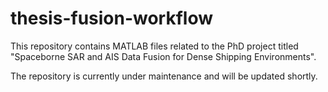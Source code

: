 # thesis-fusion-workflow

This repository contains MATLAB files related to the PhD project titled "Spaceborne SAR and AIS Data Fusion for Dense Shipping Environments".

The repository is currently under maintenance and will be updated shortly.
